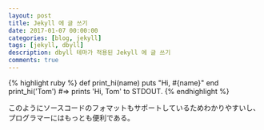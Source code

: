 ```yaml
---
layout: post
title: Jekyll 에 글 쓰기
date: 2017-01-07 00:00:00
categories: [blog, jekyll]
tags: [jekyll, dbyll]
description: dbyll 테마가 적용된 Jekyll 에 글 쓰기
comments: true
---
```




{% highlight ruby %}
def print_hi(name)
  puts "Hi, #{name}"
end
print_hi('Tom')
#=> prints 'Hi, Tom' to STDOUT.
{% endhighlight %}


このようにソースコードのフォマットもサポートしているためわかりやすいし、プログラマーにはもっとも便利である。
